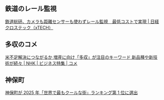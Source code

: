 ## 鉄道のレール監視

[鉄道総研、カメラも距離センサーも使わずレール監視　最低コストで実現 | 日経クロステック（xTECH）](https://xtech.nikkei.com/atcl/nxt/column/18/00001/11090/)

## 多収のコメ

[米不足解決につながるか 増産に向け「多収」が注目のキーワード 新品種や新技術が続々 | NHK | ビジネス特集 | コメ](https://www3.nhk.or.jp/news/html/20250925/k10014931661000.html)

## 神保町

[神保町が 2025 年「世界で最もクールな街」ランキング第 1 位に選出](https://www.timeout.jp/tokyo/ja/news/jimbocho-is-the-world%E2%80%99s-coolest-neighbourhood-in-2025-092425)
